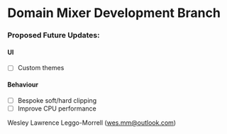 # Domain Mixer Development Branch


### Proposed Future Updates:
#### UI
  - [ ] Custom themes
  
#### Behaviour
- [ ] Bespoke soft/hard clipping
- [ ] Improve CPU performance

Wesley Lawrence Leggo-Morrell (wes.mm@outlook.com)
